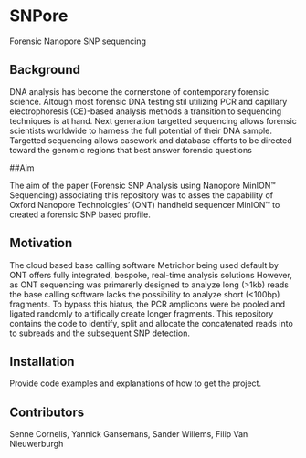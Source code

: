# SNPore
Forensic Nanopore SNP sequencing

## Background

DNA analysis has become the cornerstone of contemporary forensic science. Altough most forensic DNA testing stil utilizing PCR and capillary electrophoresis (CE)-based analysis methods a transition to sequencing techniques is at hand.
Next generation targetted sequencing allows forensic scientists worldwide to harness the full potential of their DNA sample. 
Targetted sequencing allows casework and database efforts to be directed toward the genomic regions that best answer forensic questions

##Aim

The aim of the paper (Forensic SNP Analysis using Nanopore MinION™ Sequencing) associating this repository was to asses the capability of Oxford Nanopore Technologies’ (ONT) handheld sequencer MinION™ to created a forensic SNP based profile. 

## Motivation

The cloud based base calling software Metrichor being used default by ONT offers fully integrated, bespoke, real-time analysis solutions However, as ONT sequencing was primarerly designed to analyze long (>1kb) reads the base calling software lacks the possibility to analyze short (<100bp) fragments. 
To bypass this hiatus, the PCR amplicons were be pooled and ligated randomly to artifically create longer fragments. 
This repository contains the code to identify, split and allocate the concatenated reads into to subreads and the subsequent SNP detection. 

## Installation

Provide code examples and explanations of how to get the project.

## Contributors

Senne Cornelis,
Yannick Gansemans,
Sander Willems,
Filip Van Nieuwerburgh 
